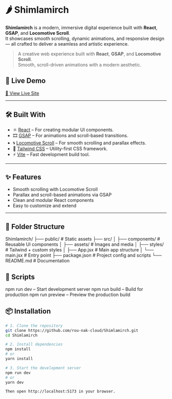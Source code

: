 # 🌶️ Shimlamirch

**Shimlamirch** is a modern, immersive digital experience built with **React**, **GSAP**, and **Locomotive Scroll**.  
It showcases smooth scrolling, dynamic animations, and responsive design — all crafted to deliver a seamless and artistic experience.
> A creative web experience built with **React**, **GSAP**, and **Locomotive Scroll**.  
> Smooth, scroll-driven animations with a modern aesthetic.

## 🚀 Live Demo

[🔗 View Live Site](https://shimlamirch.onrender.com)

---

## 🛠️ Built With

- ⚛️ [React](https://reactjs.org/) – For creating modular UI components.
- 🎞 [GSAP](https://greensock.com/gsap/) – For animations and scroll-based transitions.
- 🌀 [Locomotive Scroll](https://locomotivemtl.github.io/locomotive-scroll/) – For smooth scrolling and parallax effects.
- 🎨 [Tailwind CSS](https://tailwindcss.com/) – Utility-first CSS framework.
- ⚡️ [Vite](https://vitejs.dev/) – Fast development build tool.

---

## ✨ Features

- Smooth scrolling with Locomotive Scroll
- Parallax and scroll-based animations via GSAP
- Clean and modular React components
- Easy to customize and extend

---

📁 Folder Structure
--
Shimlamirch/
├── public/               # Static assets
├── src/
│   ├── components/       # Reusable UI components
│   ├── assets/           # Images and media
│   ├── styles/           # Tailwind + custom styles
│   ├── App.jsx           # Main app structure
│   └── main.jsx          # Entry point
├── package.json          # Project config and scripts
└── README.md             # Documentation

🧰 Scripts
--
npm run dev – Start development server
npm run build – Build for production
npm run preview – Preview the production build


## 📦 Installation

```bash
# 1. Clone the repository
git clone https://github.com/rou-nak-cloud/Shimlamirch.git
cd Shimlamirch

# 2. Install dependencies
npm install
# or
yarn install

# 3. Start the development server
npm run dev
# or
yarn dev

Then open http://localhost:5173 in your browser.


